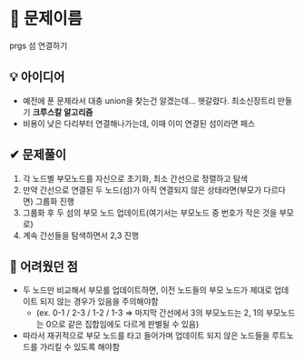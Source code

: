 # 🔎 문제이름

prgs 섬 연결하기

## 💡 아이디어

- 예전에 푼 문제라서 대충 union을 찾는건 알겠는데... 헷갈렸다. 최소신장트리 만들기 **크루스칼 알고리즘**
- 비용이 낮은 다리부터 연결해나가는데, 이때 이미 연결된 섬이라면 패스

## ✔ 문제풀이

1. 각 노드별 부모노드를 자신으로 초기화, 최소 간선으로 정렬하고 탐색
2. 만약 간선으로 연결된 두 노드(섬)가 아직 연결되지 않은 상태라면(부모가 다르다면) 그룹화 진행
3. 그룹화 후 두 섬의 부모 노드 업데이트(여기서는 부모노드 중 번호가 작은 것을 부모로)
4. 계속 간선들을 탐색하면서 2,3 진행

## 🤕 어려웠던 점

- 두 노드만 비교해서 부모를 업데이트하면, 이전 노드들의 부모 노드가 제대로 업데이트 되지 않는 경우가 있음을 주의해야함
  - (ex. 0-1 / 2-3 / 1-2 / 1-3 => 마지막 간선에서 3의 부모노드는 2, 1의 부모노드는 0으로 같은 집합임에도 다르게 판별될 수 있음)
- 따라서 재귀적으로 부모 노드를 타고 들어가며 업데이트 되지 않은 노드들을 루트노드를 가리킬 수 있도록 해야함
